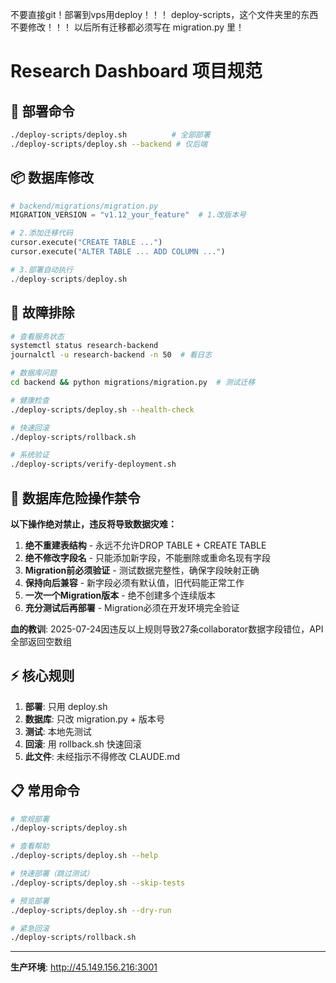 不要直接git！部署到vps用deploy！！！
deploy-scripts，这个文件夹里的东西不要修改！！！
以后所有迁移都必须写在 migration.py 里！

# Research Dashboard 项目规范

## 🚀 部署命令
```bash
./deploy-scripts/deploy.sh          # 全部部署
./deploy-scripts/deploy.sh --backend # 仅后端

```

## 📦 数据库修改
```python
# backend/migrations/migration.py
MIGRATION_VERSION = "v1.12_your_feature"  # 1.改版本号

# 2.添加迁移代码
cursor.execute("CREATE TABLE ...")
cursor.execute("ALTER TABLE ... ADD COLUMN ...")

# 3.部署自动执行
./deploy-scripts/deploy.sh
```

## 🔧 故障排除
```bash
# 查看服务状态
systemctl status research-backend
journalctl -u research-backend -n 50  # 看日志

# 数据库问题
cd backend && python migrations/migration.py  # 测试迁移

# 健康检查
./deploy-scripts/deploy.sh --health-check

# 快速回滚
./deploy-scripts/rollback.sh

# 系统验证
./deploy-scripts/verify-deployment.sh
```

## 🚨 数据库危险操作禁令
**以下操作绝对禁止，违反将导致数据灾难：**

1. **绝不重建表结构** - 永远不允许DROP TABLE + CREATE TABLE
2. **绝不修改字段名** - 只能添加新字段，不能删除或重命名现有字段  
3. **Migration前必须验证** - 测试数据完整性，确保字段映射正确
4. **保持向后兼容** - 新字段必须有默认值，旧代码能正常工作
5. **一次一个Migration版本** - 绝不创建多个连续版本
6. **充分测试后再部署** - Migration必须在开发环境完全验证

**血的教训**: 2025-07-24因违反以上规则导致27条collaborator数据字段错位，API全部返回空数组

## ⚡ 核心规则
1. **部署**: 只用 deploy.sh
2. **数据库**: 只改 migration.py + 版本号
3. **测试**: 本地先测试
4. **回滚**: 用 rollback.sh 快速回滚
5. **此文件**: 未经指示不得修改 CLAUDE.md

## 📋 常用命令
```bash
# 常规部署
./deploy-scripts/deploy.sh

# 查看帮助
./deploy-scripts/deploy.sh --help

# 快速部署（跳过测试）
./deploy-scripts/deploy.sh --skip-tests

# 预览部署
./deploy-scripts/deploy.sh --dry-run

# 紧急回滚
./deploy-scripts/rollback.sh
```

---
**生产环境**: http://45.149.156.216:3001